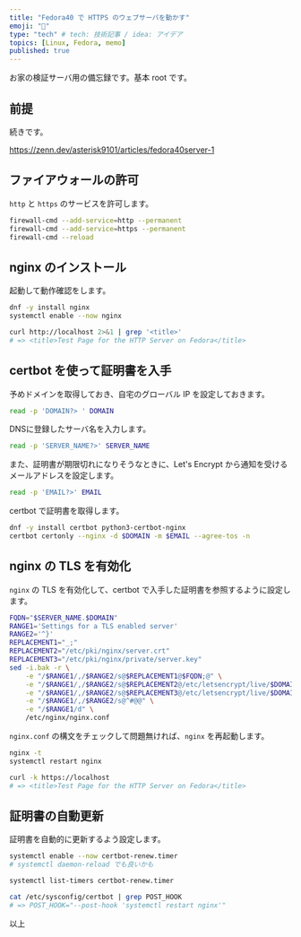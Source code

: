 ```yaml
---
title: "Fedora40 で HTTPS のウェブサーバを動かす"
emoji: "🚁"
type: "tech" # tech: 技術記事 / idea: アイデア
topics: [Linux, Fedora, memo]
published: true
---
```


お家の検証サーバ用の備忘録です。基本 root です。

## 前提

続きです。

<https://zenn.dev/asterisk9101/articles/fedora40server-1>

## ファイアウォールの許可

`http` と `https` のサービスを許可します。

```bash
firewall-cmd --add-service=http --permanent
firewall-cmd --add-service=https --permanent
firewall-cmd --reload
```

## nginx のインストール

起動して動作確認をします。

```bash
dnf -y install nginx
systemctl enable --now nginx

curl http://localhost 2>&1 | grep '<title>'
# => <title>Test Page for the HTTP Server on Fedora</title>
```

## certbot を使って証明書を入手

予めドメインを取得しておき、自宅のグローバル IP を設定しておきます。

```bash
read -p 'DOMAIN?> ' DOMAIN
```

DNSに登録したサーバ名を入力します。

```bash
read -p 'SERVER_NAME?>' SERVER_NAME
```

また、証明書が期限切れになりそうなときに、Let's Encrypt から通知を受けるメールアドレスを設定します。

```bash
read -p 'EMAIL?>' EMAIL
```

certbot で証明書を取得します。

```bash
dnf -y install certbot python3-certbot-nginx
certbot certonly --nginx -d $DOMAIN -m $EMAIL --agree-tos -n
```

## nginx の TLS を有効化

`nginx` の TLS を有効化して、certbot で入手した証明書を参照するように設定します。

```bash
FQDN="$SERVER_NAME.$DOMAIN"
RANGE1='Settings for a TLS enabled server'
RANGE2='^}'
REPLACEMENT1="_;"
REPLACEMENT2="/etc/pki/nginx/server.crt"
REPLACEMENT3="/etc/pki/nginx/private/server.key"
sed -i.bak -r \
    -e "/$RANGE1/,/$RANGE2/s@$REPLACEMENT1@$FQDN;@" \
    -e "/$RANGE1/,/$RANGE2/s@$REPLACEMENT2@/etc/letsencrypt/live/$DOMAIN/fullchain.pem@" \
    -e "/$RANGE1/,/$RANGE2/s@$REPLACEMENT3@/etc/letsencrypt/live/$DOMAIN/privkey.pem@" \
    -e "/$RANGE1/,/$RANGE2/s@^#@@" \
    -e "/$RANGE1/d" \
    /etc/nginx/nginx.conf
```

`nginx.conf` の構文をチェックして問題無ければ、`nginx` を再起動します。

```bash
nginx -t
systemctl restart nginx

curl -k https://localhost
# => <title>Test Page for the HTTP Server on Fedora</title>
```

## 証明書の自動更新

証明書を自動的に更新するよう設定します。

```bash
systemctl enable --now certbot-renew.timer
# systemctl daemon-reload でも良いかも

systemctl list-timers certbot-renew.timer

cat /etc/sysconfig/certbot | grep POST_HOOK
# => POST_HOOK="--post-hook 'systemctl restart nginx'"
```

以上
